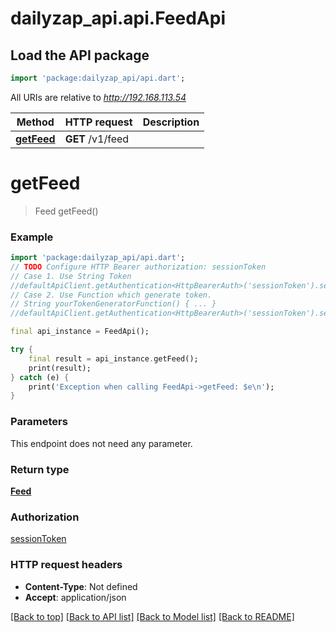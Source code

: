 # dailyzap_api.api.FeedApi

## Load the API package
```dart
import 'package:dailyzap_api/api.dart';
```

All URIs are relative to *http://192.168.113.54*

Method | HTTP request | Description
------------- | ------------- | -------------
[**getFeed**](FeedApi.md#getfeed) | **GET** /v1/feed | 


# **getFeed**
> Feed getFeed()



### Example
```dart
import 'package:dailyzap_api/api.dart';
// TODO Configure HTTP Bearer authorization: sessionToken
// Case 1. Use String Token
//defaultApiClient.getAuthentication<HttpBearerAuth>('sessionToken').setAccessToken('YOUR_ACCESS_TOKEN');
// Case 2. Use Function which generate token.
// String yourTokenGeneratorFunction() { ... }
//defaultApiClient.getAuthentication<HttpBearerAuth>('sessionToken').setAccessToken(yourTokenGeneratorFunction);

final api_instance = FeedApi();

try {
    final result = api_instance.getFeed();
    print(result);
} catch (e) {
    print('Exception when calling FeedApi->getFeed: $e\n');
}
```

### Parameters
This endpoint does not need any parameter.

### Return type

[**Feed**](Feed.md)

### Authorization

[sessionToken](../README.md#sessionToken)

### HTTP request headers

 - **Content-Type**: Not defined
 - **Accept**: application/json

[[Back to top]](#) [[Back to API list]](../README.md#documentation-for-api-endpoints) [[Back to Model list]](../README.md#documentation-for-models) [[Back to README]](../README.md)


